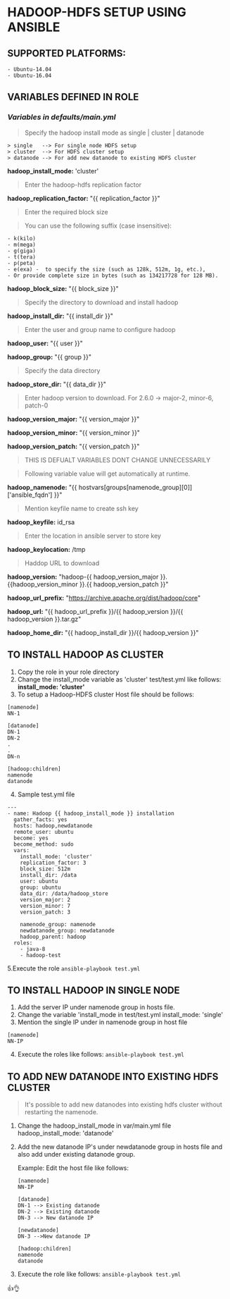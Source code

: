 # HADOOP-HDFS SETUP USING ANSIBLE

## SUPPORTED PLATFORMS:

    - Ubuntu-14.04
    - Ubuntu-16.04
  
## VARIABLES DEFINED IN ROLE


### *Variables in defaults/main.yml*

> Specify the hadoop install mode as single | cluster | datanode

    > single   --> For single node HDFS setup
    > cluster  --> For HDFS cluster setup
    > datanode --> For add new datanode to existing HDFS cluster

**hadoop_install_mode:** 'cluster'

> Enter the hadoop-hdfs replication factor

**hadoop_replication_factor:** "{{ replication_factor }}"

> Enter the required block size

> You can use the following suffix (case insensitive): 
```
- k(kilo) 
- m(mega) 
- g(giga)
- t(tera)
- p(peta) 
- e(exa) -  to specify the size (such as 128k, 512m, 1g, etc.), 
- Or provide complete size in bytes (such as 134217728 for 128 MB).
```
**hadoop_block_size:** "{{ block_size }}"


> Specify the directory to download and install hadoop

**hadoop_install_dir:** "{{ install_dir }}"

> Enter the user and group name to configure hadoop

**hadoop_user:** "{{ user }}"

**hadoop_group:** "{{ group }}"

> Specify the data directory

**hadoop_store_dir:** "{{ data_dir }}"

>Enter hadoop version to download. For 2.6.0 -> major-2, minor-6, patch-0

**hadoop_version_major:** "{{ version_major }}"

**hadoop_version_minor:** "{{ version_minor }}"

**hadoop_version_patch:** "{{ version_patch }}"

> THIS IS DEFUALT VARIABLES DONT CHANGE UNNECESSARILY

> Following variable value will get automatically at runtime.

**hadoop_namenode:** "{{ hostvars[groups[namenode_group][0]]['ansible_fqdn'] }}"

> Mention keyfile name to create ssh key

**hadoop_keyfile:** id_rsa

> Enter the location in ansible server to store key

**hadoop_keylocation:** /tmp

> Haddop URL to download

**hadoop_version:** "hadoop-{{ hadoop_version_major }}.{{hadoop_version_minor }}.{{ hadoop_version_patch }}"

**hadoop_url_prefix:** "https://archive.apache.org/dist/hadoop/core"

**hadoop_url:** "{{ hadoop_url_prefix }}/{{ hadoop_version }}/{{ hadoop_version }}.tar.gz"

**hadoop_home_dir:** "{{ hadoop_install_dir }}/{{ hadoop_version }}"


## TO INSTALL HADOOP AS CLUSTER

1. Copy the role in your role directory
2. Change the install_mode variable as 'cluster' test/test.yml like follows:
   **install_mode: 'cluster'**
3. To setup a Hadoop-HDFS cluster Host file should be follows:
```
[namenode]
NN-1
    
[datanode]
DN-1
DN-2
.
.
DN-n
    
[hadoop:children]
namenode
datanode
```
4. Sample test.yml file
```
---
- name: Hadoop {{ hadoop_install_mode }} installation
  gather_facts: yes
  hosts: hadoop,newdatanode
  remote_user: ubuntu
  become: yes
  become_method: sudo
  vars:
    install_mode: 'cluster'
    replication_factor: 3
    block_size: 512m
    install_dir: /data
    user: ubuntu
    group: ubuntu
    data_dir: /data/hadoop_store
    version_major: 2
    version_minor: 7
    version_patch: 3

    namenode_group: namenode
    newdatanode_group: newdatanode
    hadoop_parent: hadoop
  roles:
    - java-8
    - hadoop-test
```
5.Execute the role
```ansible-playbook test.yml```

## TO INSTALL HADOOP IN SINGLE NODE

1. Add the server IP under namenode group in hosts file.
2. Change the variable 'install_mode in test/test.yml
   install_mode: 'single'
3. Mention the single IP under in namenode group in host file
```
[namenode]
NN-IP
```
4. Execute the roles like follows:
```ansible-playbook test.yml```
   

## TO ADD NEW DATANODE INTO EXISTING HDFS CLUSTER

>It's possible to add new datanodes into existing hdfs cluster without restarting the namenode.
1. Change the hadoop_install_mode in var/main.yml file
   hadoop_install_mode: 'datanode'
2. Add the new datanode IP's under newdatanode group in hosts file and also add under existing datanode group.

    Example: Edit the host file like follows:
    ```
    [namenode]
    NN-IP
        
    [datanode]
    DN-1 --> Existing datanode
    DN-2 --> Existing datanode
    DN-3 --> New datanode IP
        
    [newdatanode]
    DN-3 -->New datanode IP
        
    [hadoop:children]
    namenode
    datanode
    ```
    
 3. Execute the role like follows:
 ```ansible-playbook test.yml```
    

:+1::ok_hand:
